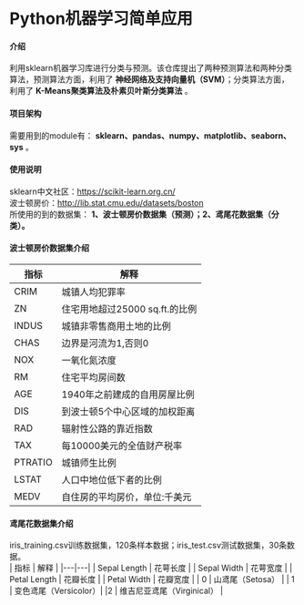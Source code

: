 # Python机器学习简单应用

#### 介绍
利用sklearn机器学习库进行分类与预测。该仓库提出了两种预测算法和两种分类算法，预测算法方面，利用了 **神经网络及支持向量机（SVM）**；分类算法方面，利用了 **K-Means聚类算法及朴素贝叶斯分类算法** 。

#### 项目架构
需要用到的module有： **sklearn、pandas、numpy、matplotlib、seaborn、sys** 。  

#### 使用说明
sklearn中文社区：https://scikit-learn.org.cn/  
波士顿房价：http://lib.stat.cmu.edu/datasets/boston  
所使用的到的数据集： **1、波士顿房价数据集（预测）；2、鸢尾花数据集（分类）。** 

#### 波士顿房价数据集介绍  
| 指标  | 解释  |
|---|---|
| CRIM  |  城镇人均犯罪率 |
| ZN  |  住宅用地超过25000 sq.ft.的比例   |
| INDUS  | 城镇非零售商用土地的比例  |
|  CHAS | 边界是河流为1,否则0    |
| NOX  | 一氧化氮浓度    |
| RM  | 住宅平均房间数    |
| AGE  | 1940年之前建成的自用房屋比例    |
|  DIS | 到波士顿5个中心区域的加权距离   |
|  RAD |  辐射性公路的靠近指数 |
|  TAX | 每10000美元的全值财产税率    |
|  PTRATIO |  城镇师生比例   |
|  LSTAT | 人口中地位低下者的比例    |
|  MEDV | 自住房的平均房价，单位:千美元   |

#### 鸢尾花数据集介绍  
iris_training.csv训练数据集，120条样本数据；iris_test.csv测试数据集，30条数据。  
| 指标  | 解释  |
|---|---|
| Sepal Length  |  花萼长度 |
| Sepal Width |  花萼宽度  |
| Petal Length | 花瓣长度  |
|  Petal Width | 花瓣宽度    |
| 0  | 山鸢尾（Setosa）    |
| 1  | 变色鸢尾（Versicolor）|
|2 | 维吉尼亚鸢尾（Virginical）    |





